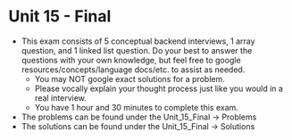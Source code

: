 # Unit 15 - Final
- This exam consists of 5 conceptual backend interviews, 1 array question, and 1 linked list question. Do your best to answer the questions with your own knowledge, but feel free to google resources/concepts/language docs/etc. to assist as needed. 
    - You may NOT google exact solutions for a problem. 
    - Please vocally explain your thought process just like you would in a real interview.
    - You have 1 hour and 30 minutes to complete this exam.
- The problems can be found under the Unit_15_Final -> Problems
- The solutions can be found under the Unit_15_Final -> Solutions
